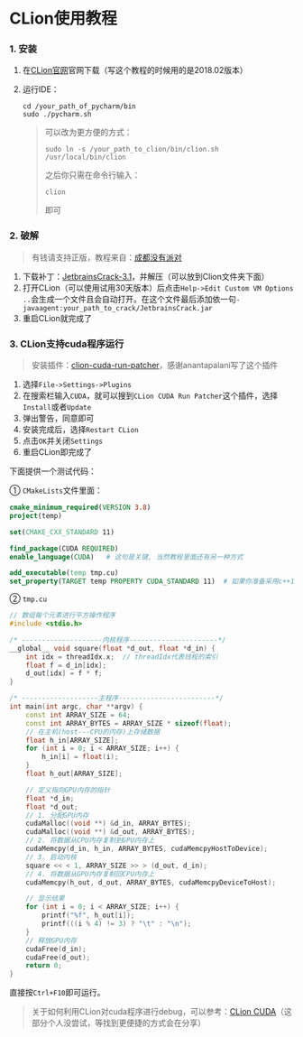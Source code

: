 # CLion使用教程

### 1. 安装

1. 在[CLion官网](https://www.jetbrains.com/clion/)官网下载（写这个教程的时候用的是2018.02版本）

2. 运行IDE：

   ```shell
   cd /your_path_of_pycharm/bin
   sudo ./pycharm.sh
   ```

   > 可以改为更方便的方式：
   >
   > ```shell
   > sudo ln -s /your_path_to_clion/bin/clion.sh /usr/local/bin/clion
   > ```
   >
   > 之后你只需在命令行输入：
   >
   > ```shell
   > clion
   > ```
   >
   > 即可

### 2. 破解

> 有钱请支持正版，教程来自：[成都没有派对](https://www.imsxm.com/2018/07/idea-2018-1-5-crack-patcher.html)

1. 下载补丁：[JetbrainsCrack-3.1](https://www.imsxm.com/wp-content/uploads/2018/07/JetbrainsCrack-3.1.zip)，并解压（可以放到Clion文件夹下面）
2. 打开CLion（可以使用试用30天版本）后点击`Help->Edit Custom VM Options ..`会生成一个文件且会自动打开。在这个文件最后添加依一句`-javaagent:your_path_to_crack/JetbrainsCrack.jar`
3. 重启CLion就完成了

### 3. CLion支持cuda程序运行

> 安装插件：[clion-cuda-run-patcher](https://github.com/anantapalani/clion-cuda-run-patcher)，感谢anantapalani写了这个插件

1. 选择`File->Settings->Plugins`
2. 在搜索栏输入`CUDA`，就可以搜到`CLion CUDA Run Patcher`这个插件，选择`Install`或者`Update`
3. 弹出警告，同意即可
4. 安装完成后，选择`Restart CLion`
5. 点击`OK`并关闭`Settings`
6. 重启CLion即完成了

下面提供一个测试代码：

① `CMakeLists`文件里面：

```cmake
cmake_minimum_required(VERSION 3.8)
project(temp)

set(CMAKE_CXX_STANDARD 11)

find_package(CUDA REQUIRED)
enable_language(CUDA)   # 这句是关键, 当然教程里面还有另一种方式

add_executable(temp tmp.cu)
set_property(TARGET temp PROPERTY CUDA_STANDARD 11)  # 如果你准备采用c++11, 则请加上这句话
```

② `tmp.cu`

```cpp
// 数组每个元素进行平方操作程序
#include <stdio.h>

/* --------------------内核程序----------------------*/
__global__ void square(float *d_out, float *d_in) {
    int idx = threadIdx.x;  // threadIdx代表线程的索引
    float f = d_in[idx];
    d_out[idx] = f * f;
}

/* -------------------主程序------------------------*/
int main(int argc, char **argv) {
    const int ARRAY_SIZE = 64;
    const int ARRAY_BYTES = ARRAY_SIZE * sizeof(float);
    // 在主机(host---CPU的内存)上存储数据
    float h_in[ARRAY_SIZE];
    for (int i = 0; i < ARRAY_SIZE; i++) {
        h_in[i] = float(i);
    }
    float h_out[ARRAY_SIZE];

    // 定义指向GPU内存的指针
    float *d_in;
    float *d_out;
    // 1. 分配GPU内存
    cudaMalloc((void **) &d_in, ARRAY_BYTES);
    cudaMalloc((void **) &d_out, ARRAY_BYTES);
    // 2. 将数据从CPU内存复制到GPU内存上
    cudaMemcpy(d_in, h_in, ARRAY_BYTES, cudaMemcpyHostToDevice);
    // 3. 启动内核
    square << < 1, ARRAY_SIZE >> > (d_out, d_in);
    // 4. 将数据从GPU内存复制回CPU内存上
    cudaMemcpy(h_out, d_out, ARRAY_BYTES, cudaMemcpyDeviceToHost);

    // 显示结果
    for (int i = 0; i < ARRAY_SIZE; i++) {
        printf("%f", h_out[i]);
        printf(((i % 4) != 3) ? "\t" : "\n");
    }
    // 释放GPU内存
    cudaFree(d_in);
    cudaFree(d_out);
    return 0;
}
```

直接按`Ctrl+F10`即可运行。

> 关于如何利用CLion对cuda程序进行debug，可以参考：[CLion CUDA](http://www.taolizhicheng.com/%E6%95%99%E7%A8%8B/2018/06/20/clion-with-cuda/)（这部分个人没尝试，等找到更便捷的方式会在分享）

